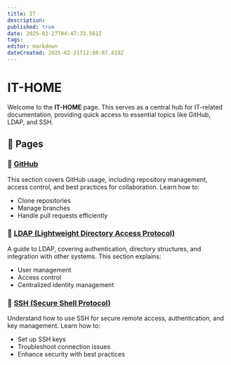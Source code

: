 ```yaml
---
title: IT
description: 
published: true
date: 2025-02-27T04:47:33.561Z
tags: 
editor: markdown
dateCreated: 2025-02-21T12:08:07.419Z
---
```


# IT-HOME  

Welcome to the **IT-HOME** page. This serves as a central hub for IT-related documentation, providing quick access to essential topics like GitHub, LDAP, and SSH.  

## 📂 Pages  

### 📌 [GitHub](../github)  
This section covers GitHub usage, including repository management, access control, and best practices for collaboration. Learn how to:  
- Clone repositories  
- Manage branches  
- Handle pull requests efficiently  

### 🔑 [LDAP (Lightweight Directory Access Protocol)](../ldap)  
A guide to LDAP, covering authentication, directory structures, and integration with other systems. This section explains:  
- User management  
- Access control  
- Centralized identity management  

### 🔐 [SSH (Secure Shell Protocol)](../ssh)  
Understand how to use SSH for secure remote access, authentication, and key management. Learn how to:  
- Set up SSH keys  
- Troubleshoot connection issues  
- Enhance security with best practices  
